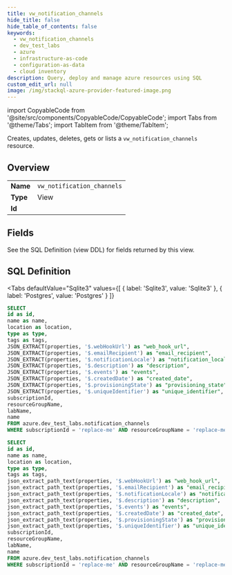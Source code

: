 ```yaml
--- 
title: vw_notification_channels
hide_title: false
hide_table_of_contents: false
keywords:
  - vw_notification_channels
  - dev_test_labs
  - azure
  - infrastructure-as-code
  - configuration-as-data
  - cloud inventory
description: Query, deploy and manage azure resources using SQL
custom_edit_url: null
image: /img/stackql-azure-provider-featured-image.png
---
```


import CopyableCode from '@site/src/components/CopyableCode/CopyableCode';
import Tabs from '@theme/Tabs';
import TabItem from '@theme/TabItem';

Creates, updates, deletes, gets or lists a <code>vw_notification_channels</code> resource.

## Overview
<table><tbody>
<tr><td><b>Name</b></td><td><code>vw_notification_channels</code></td></tr>
<tr><td><b>Type</b></td><td>View</td></tr>
<tr><td><b>Id</b></td><td><CopyableCode code="azure.dev_test_labs.vw_notification_channels" /></td></tr>
</tbody></table>

## Fields

See the SQL Definition (view DDL) for fields returned by this view.

## SQL Definition

<Tabs
defaultValue="Sqlite3"
values={[
{ label: 'Sqlite3', value: 'Sqlite3' },
{ label: 'Postgres', value: 'Postgres' }
]}
>
<TabItem value="Sqlite3">

```sql
SELECT
id as id,
name as name,
location as location,
type as type,
tags as tags,
JSON_EXTRACT(properties, '$.webHookUrl') as "web_hook_url",
JSON_EXTRACT(properties, '$.emailRecipient') as "email_recipient",
JSON_EXTRACT(properties, '$.notificationLocale') as "notification_locale",
JSON_EXTRACT(properties, '$.description') as "description",
JSON_EXTRACT(properties, '$.events') as "events",
JSON_EXTRACT(properties, '$.createdDate') as "created_date",
JSON_EXTRACT(properties, '$.provisioningState') as "provisioning_state",
JSON_EXTRACT(properties, '$.uniqueIdentifier') as "unique_identifier",
subscriptionId,
resourceGroupName,
labName,
name
FROM azure.dev_test_labs.notification_channels
WHERE subscriptionId = 'replace-me' AND resourceGroupName = 'replace-me' AND labName = 'replace-me';
```

</TabItem>
<TabItem value="Postgres">

```sql
SELECT
id as id,
name as name,
location as location,
type as type,
tags as tags,
json_extract_path_text(properties, '$.webHookUrl') as "web_hook_url",
json_extract_path_text(properties, '$.emailRecipient') as "email_recipient",
json_extract_path_text(properties, '$.notificationLocale') as "notification_locale",
json_extract_path_text(properties, '$.description') as "description",
json_extract_path_text(properties, '$.events') as "events",
json_extract_path_text(properties, '$.createdDate') as "created_date",
json_extract_path_text(properties, '$.provisioningState') as "provisioning_state",
json_extract_path_text(properties, '$.uniqueIdentifier') as "unique_identifier",
subscriptionId,
resourceGroupName,
labName,
name
FROM azure.dev_test_labs.notification_channels
WHERE subscriptionId = 'replace-me' AND resourceGroupName = 'replace-me' AND labName = 'replace-me';
```

</TabItem>
</Tabs>
